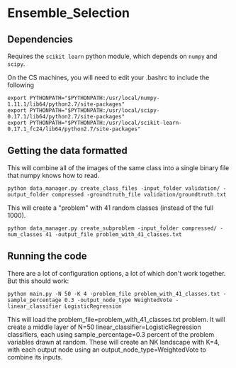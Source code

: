 # Ensemble_Selection


## Dependencies
Requires the `scikit learn` python module, which depends on `numpy` and `scipy`.

On the CS machines, you will need to edit your .bashrc to include the following
```
export PYTHONPATH="$PYTHONPATH:/usr/local/numpy-1.11.1/lib64/python2.7/site-packages"
export PYTHONPATH="$PYTHONPATH:/usr/local/scipy-0.17.1/lib64/python2.7/site-packages"
export PYTHONPATH="$PYTHONPATH:/usr/local/scikit-learn-0.17.1_fc24/lib64/python2.7/site-packages"
```

## Getting the data formatted
This will combine all of the images of the same class into a single binary file that numpy knows how to read.

```python data_manager.py create_class_files -input_folder validation/ -output_folder compressed -groundtruth_file validation/groundtruth.txt```

This will create a "problem" with 41 random classes (instead of the full 1000).

```python data_manager.py create_subproblem -input_folder compressed/ -num_classes 41 -output_file problem_with_41_classes.txt```

## Running the code

There are a lot of configuration options, a lot of which don't work together. But this should work:

```python main.py -N 50 -K 4 -problem_file problem_with_41_classes.txt -sample_percentage 0.3 -output_node_type WeightedVote -linear_classifier LogisticRegression```

This will load the problem_file=problem_with_41_classes.txt problem.
It will create a middle layer of N=50 linear_classifier=LogisticRegression classifiers, each using sample_percentage=0.3 percent
of the problem variables drawn at random. These will create an NK landscape with K=4, with each output node using an
output_node_type=WeightedVote to combine its inputs.
